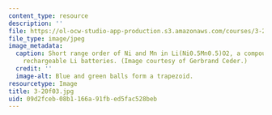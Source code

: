 ```yaml
---
content_type: resource
description: ''
file: https://ol-ocw-studio-app-production.s3.amazonaws.com/courses/3-20-materials-at-equilibrium-sma-5111-fall-2003/09d2fceb08b1166a91fbed5fac528beb_3-20f03.jpg
file_type: image/jpeg
image_metadata:
  caption: Short range order of Ni and Mn in Li(Ni0.5Mn0.5)O2, a compound used for
    rechargeable Li batteries. (Image courtesy of Gerbrand Ceder.)
  credit: ''
  image-alt: Blue and green balls form a trapezoid.
resourcetype: Image
title: 3-20f03.jpg
uid: 09d2fceb-08b1-166a-91fb-ed5fac528beb
---
```

